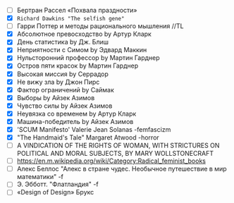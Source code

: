 
- [ ] Бертран Рассел «Похвала праздности»
- [x] `Richard Dawkins "The selfish gene"` 
- [ ] Гарри Поттер и методы рационального мышления //TL
- [x] Абсолютное превосходство by Артур Кларк 
- [x] День статистика by Дж. Блиш 
- [x] Неприятности с Симом by Эдвард Маккин 
- [x] Нульсторонний профессор by Мартин Гарднер 
- [x] Остров пяти красок by Мартин Гарднер 
- [x] Высокая миссия by Серрадор  
- [x] Не вижу зла by Джон Пирс 
- [x] Фактор ограничений by Саймак 
- [x] Выборы by Айзек Азимов 
- [x] Чувство силы by Айзек Азимов 
- [x] Неувязка со временем by Артур Кларк 
- [x] Машина-победитель by Айзек Азимов 
- [x] 'SCUM Manifesto' Valerie Jean Solanas -femfascizm 
- [x] "The Handmaid's Tale" Margaret Atwood -horror 
- [ ] A VINDICATION OF THE RIGHTS OF WOMAN, WITH STRICTURES ON POLITICAL AND MORAL SUBJECTS, BY MARY WOLLSTONECRAFT
- [ ] https://en.m.wikipedia.org/wiki/Category:Radical_feminist_books
- [ ] Алекс Беллос "Алекс в стране чудес. Необычное путешествие в мир математики" -f
- [ ] Э. Эбботт.  "Флатландия" -f 
- [ ] «Design of Design» Брукс
